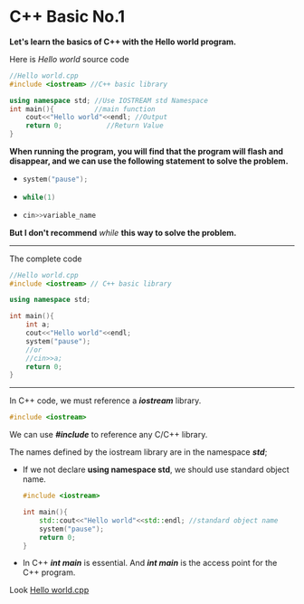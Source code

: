 # C++ Basic No.1

**Let's learn the basics of C++ with the Hello world program.**

Here is *Hello world* source code

```c++
//Hello world.cpp
#include <iostream> //C++ basic library

using namespace std; //Use IOSTREAM std Namespace
int main(){			 //main function
    cout<<"Hello world"<<endl; //Output 
    return 0;			//Return Value
}
```

**When running the program, you will find that the program will flash and disappear, and we can use the following statement to solve the problem.**

- ```C++
  system("pause");
  ```

- ```C++
  while(1)
  ```

- ```C++
  cin>>variable_name
  ```

  

**But I don't recommend** *while* **this way to solve the problem.**

------

The complete code

```C++
//Hello world.cpp
#include <iostream> // C++ basic library

using namespace std;

int main(){
    int a;
    cout<<"Hello world"<<endl;
    system("pause");
    //or 
    //cin>>a;
    return 0;
}
```

***

In C++ code, we must reference a ***iostream*** library.

```C++
#include <iostream>
```

We can use ***#include*** to reference any C/C++ library.



The names defined by the iostream library are in the namespace ***std***;

+ If we not declare **using namespace std**, we should use standard object name.

  ```C++
  #include <iostream>
  
  int main(){
      std::cout<<"Hello world"<<std::endl; //standard object name
      system("pause");
      return 0;
  }
  ```

+ In C++ ***int main*** is essential. And ***int main*** is the access point for the C++ program.  


Look [Hello world.cpp](https://github.com/Cloudwhile/CPP_BASIC/blob/main/resources/Hello%20world/Hello%20world.cpp)
